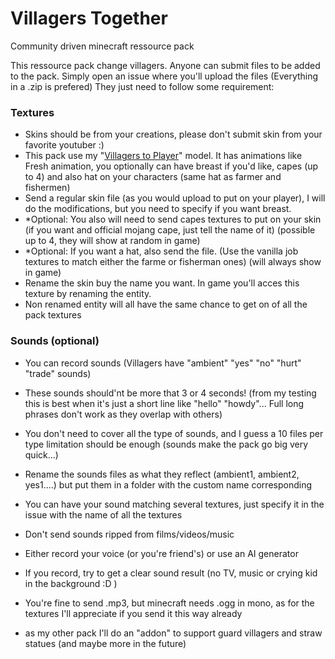 # Villagers Together
Community driven minecraft ressource pack

This ressource pack change villagers.
Anyone can submit files to be added to the pack. Simply open an issue where you'll upload the files (Everything in a .zip is prefered)
They just need to follow some requirement:

### Textures
- Skins should be from your creations, please don't submit skin from your favorite youtuber :)
- This pack use my "[Villagers to Player](https://modrinth.com/resourcepack/villagers-to-player)" model. It has animations like Fresh animation, you optionally can have breast if you'd like, capes (up to 4) and also hat on your characters (same hat as farmer and fishermen)
- Send a regular skin file (as you would upload to put on your player), I will do the modifications, but you need to specify if you want breast.
- *Optional: You also will need to send capes textures to put on your skin (if you want and official mojang cape, just tell the name of it) (possible up to 4, they will show at random in game)
- *Optional: If you want a hat, also send the file. (Use the vanilla job textures to match either the farme or fisherman ones) (will always show in game)
- Rename the skin buy the name you want. In game you'll acces this texture by renaming the entity.
- Non renamed entity will all have the same chance to get on of all the pack textures

### Sounds (optional)
- You can record sounds (Villagers have "ambient" "yes" "no" "hurt" "trade" sounds)
- These sounds should'nt be more that 3 or 4 seconds! (from my testing this is best when it's just a short line like "hello" "howdy"... Full long phrases don't work as they overlap with others)
- You don't need to cover all the type of sounds, and I guess a 10 files per type limitation should be enough (sounds make the pack go big very quick...)
- Rename the sounds files as what they reflect (ambient1, ambient2, yes1....) but put them in a folder with the custom name corresponding
- You can have your sound matching several textures, just specify it in the issue with the name of all the textures
- Don't send sounds ripped from films/videos/music
- Either record your voice (or you're friend's) or use an AI generator
- If you record, try to get a clear sound result (no TV, music or crying kid in the background :D )
- You're fine to send .mp3, but minecraft needs .ogg in mono, as for the textures I'll appreciate if you send it this way already

- as my other pack I'll do an "addon" to support guard villagers and straw statues (and maybe more in the future)




